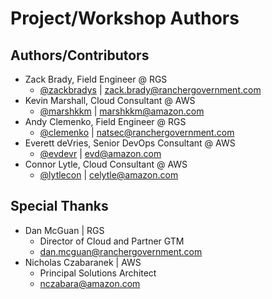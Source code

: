 # Project/Workshop Authors

## Authors/Contributors

- Zack Brady, Field Engineer @ RGS
  - [@zackbradys](https://github.com/zackbradys) | zack.brady@ranchergovernment.com
- Kevin Marshall, Cloud Consultant @ AWS
  - [@marshkkm](https://github.com/marshkkm) | marshkkm@amazon.com
- Andy Clemenko, Field Engineer @ RGS
  - [@clemenko](https://github.com/clemenko) | natsec@ranchergovernment.com
- Everett deVries, Senior DevOps Consultant @ AWS
  - [@evdevr](https://github.com/evdevr) | evd@amazon.com
- Connor Lytle, Cloud Consultant @ AWS
  - [@lytlecon](https://github.com/lytlecon) | celytle@amazon.com

## Special Thanks

- Dan McGuan | RGS
  - Director of Cloud and Partner GTM
  - dan.mcguan@ranchergovernment.com
- Nicholas Czabaranek | AWS
  - Principal Solutions Architect
  - nczabara@amazon.com
